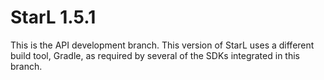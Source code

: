 StarL 1.5.1
========
This is the API development branch. This version of StarL uses a different build tool, Gradle, as required by several of the SDKs integrated in this branch.

